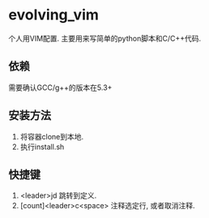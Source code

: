 # evolving_vim
个人用VIM配置. 主要用来写简单的python脚本和C/C++代码.

## 依赖
需要确认GCC/g++的版本在5.3+

## 安装方法
1. 将容器clone到本地.
2. 执行install.sh

## 快捷键
1. \<leader\>jd 跳转到定义.
2. [count]\<leader\>c\<space\> 注释选定行, 或者取消注释.
